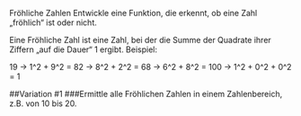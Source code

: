 Fröhliche Zahlen
Entwickle eine Funktion, die erkennt, ob eine Zahl „fröhlich“ ist oder nicht.

Eine Fröhliche Zahl ist eine Zahl, bei der die Summe der Quadrate ihrer Ziffern „auf die Dauer“ 1 ergibt. Beispiel:

19 -> 1^2 + 9^2 = 82 -> 8^2 + 2^2 = 68 -> 6^2 + 8^2 = 100 -> 1^2 + 0^2 + 0^2 = 1

##Variation #1
###Ermittle alle Fröhlichen Zahlen in einem Zahlenbereich, z.B. von 10 bis 20.